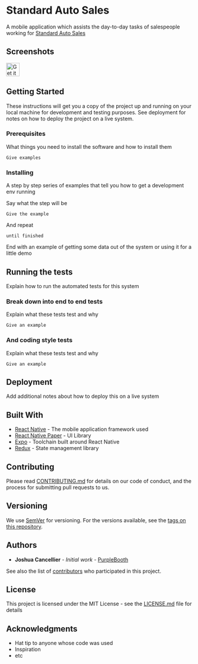 # Standard Auto Sales

A mobile application which assists the day-to-day tasks of salespeople working for [Standard Auto Sales](https://www.standardcarsales.com)

## Screenshots

<a href="https://play.google.com/store/apps/details?id=com.jcancellier.petlocator" target="_tab">
  <img 
       alt="Get it on Google Play" 
       src="https://play.google.com/intl/en_us/badges/images/generic/en-play-badge.png" 
       height=36px 
  />
</a>

## Getting Started

These instructions will get you a copy of the project up and running on your local machine for development and testing purposes. See deployment for notes on how to deploy the project on a live system.

### Prerequisites

What things you need to install the software and how to install them

```
Give examples
```

### Installing

A step by step series of examples that tell you how to get a development env running

Say what the step will be

```
Give the example
```

And repeat

```
until finished
```

End with an example of getting some data out of the system or using it for a little demo

## Running the tests

Explain how to run the automated tests for this system

### Break down into end to end tests

Explain what these tests test and why

```
Give an example
```

### And coding style tests

Explain what these tests test and why

```
Give an example
```

## Deployment

Add additional notes about how to deploy this on a live system

## Built With

* [React Native](https://facebook.github.io/react-native/) - The mobile application framework used
* [React Native Paper](https://reactnativepaper.com) - UI Library
* [Expo](https://expo.io) - Toolchain built around React Native
* [Redux](https://redux.js.org) - State management library

## Contributing

Please read [CONTRIBUTING.md](https://gist.github.com/PurpleBooth/b24679402957c63ec426) for details on our code of conduct, and the process for submitting pull requests to us.

## Versioning

We use [SemVer](http://semver.org/) for versioning. For the versions available, see the [tags on this repository](https://github.com/your/project/tags). 

## Authors

* **Joshua Cancellier** - *Initial work* - [PurpleBooth](https://github.com/PurpleBooth)

See also the list of [contributors](https://github.com/your/project/contributors) who participated in this project.

## License

This project is licensed under the MIT License - see the [LICENSE.md](LICENSE.md) file for details

## Acknowledgments

* Hat tip to anyone whose code was used
* Inspiration
* etc
